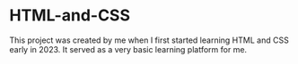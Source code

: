# HTML-and-CSS
This project was created by me when I first started learning HTML and CSS early in 2023. It served as a very basic learning platform for me. 
